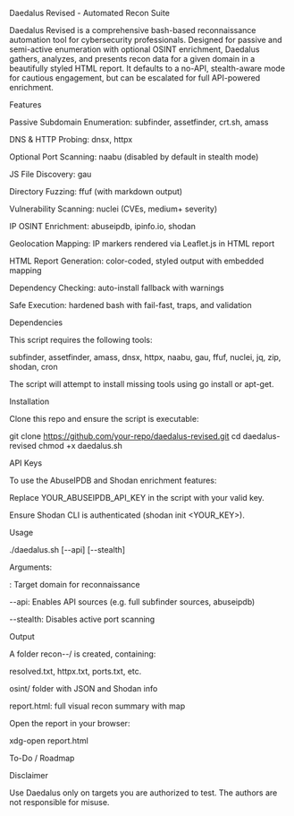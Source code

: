 Daedalus Revised - Automated Recon Suite

Daedalus Revised is a comprehensive bash-based reconnaissance automation tool for cybersecurity professionals. Designed for passive and semi-active enumeration with optional OSINT enrichment, Daedalus gathers, analyzes, and presents recon data for a given domain in a beautifully styled HTML report. It defaults to a no-API, stealth-aware mode for cautious engagement, but can be escalated for full API-powered enrichment.



Features



Passive Subdomain Enumeration: subfinder, assetfinder, crt.sh, amass

DNS & HTTP Probing: dnsx, httpx

Optional Port Scanning: naabu (disabled by default in stealth mode)

JS File Discovery: gau

Directory Fuzzing: ffuf (with markdown output)

Vulnerability Scanning: nuclei (CVEs, medium+ severity)

IP OSINT Enrichment: abuseipdb, ipinfo.io, shodan

Geolocation Mapping: IP markers rendered via Leaflet.js in HTML report

HTML Report Generation: color-coded, styled output with embedded mapping

Dependency Checking: auto-install fallback with warnings

Safe Execution: hardened bash with fail-fast, traps, and validation



Dependencies

This script requires the following tools:

subfinder, assetfinder, amass, dnsx, httpx, naabu, gau, ffuf, nuclei, jq, zip, shodan, cron

The script will attempt to install missing tools using go install or apt-get.



Installation

Clone this repo and ensure the script is executable:

git clone https://github.com/your-repo/daedalus-revised.git
cd daedalus-revised
chmod +x daedalus.sh



API Keys

To use the AbuseIPDB and Shodan enrichment features:

Replace YOUR_ABUSEIPDB_API_KEY in the script with your valid key.

Ensure Shodan CLI is authenticated (shodan init <YOUR_KEY>).



Usage

./daedalus.sh <domain> [--api] [--stealth]

Arguments:

<domain>: Target domain for reconnaissance

--api: Enables API sources (e.g. full subfinder sources, abuseipdb)

--stealth: Disables active port scanning



Output

A folder recon-<target>-<timestamp>/ is created, containing:

resolved.txt, httpx.txt, ports.txt, etc.

osint/ folder with JSON and Shodan info

report.html: full visual recon summary with map

Open the report in your browser:

xdg-open report.html



To-Do / Roadmap





Disclaimer

Use Daedalus only on targets you are authorized to test. The authors are not responsible for misuse.
